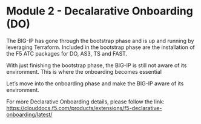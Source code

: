 
# Module 2 - Decalarative Onboarding (DO)


The BIG-IP has gone through the bootstrap phase and is up and running by leveraging Terraform.
Included in the bootstrap phase are the installation of the F5 ATC packages for DO, AS3, TS and FAST.

With just finishing the bootstrap phase, the BIG-IP is still not aware of its environment. This is where the onboarding becomes essential 

Let’s move into the onboarding phase and make the BIG-IP aware of its environment.

For more Declarative Onboarding details, please follow the link: 
https://clouddocs.f5.com/products/extensions/f5-declarative-onboarding/latest/